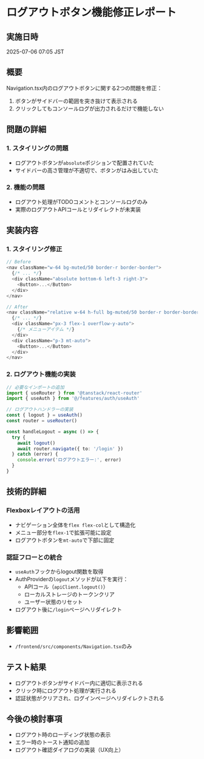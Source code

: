 # ログアウトボタン機能修正レポート

## 実施日時
2025-07-06 07:05 JST

## 概要
Navigation.tsx内のログアウトボタンに関する2つの問題を修正：
1. ボタンがサイドバーの範囲を突き抜けて表示される
2. クリックしてもコンソールログが出力されるだけで機能しない

## 問題の詳細

### 1. スタイリングの問題
- ログアウトボタンが`absolute`ポジションで配置されていた
- サイドバーの高さ管理が不適切で、ボタンがはみ出していた

### 2. 機能の問題
- ログアウト処理がTODOコメントとコンソールログのみ
- 実際のログアウトAPIコールとリダイレクトが未実装

## 実装内容

### 1. スタイリング修正

```typescript
// Before
<nav className="w-64 bg-muted/50 border-r border-border">
  {/* ... */}
  <div className="absolute bottom-6 left-3 right-3">
    <Button>...</Button>
  </div>
</nav>

// After
<nav className="relative w-64 h-full bg-muted/50 border-r border-border flex flex-col">
  {/* ... */}
  <div className="px-3 flex-1 overflow-y-auto">
    {/* メニューアイテム */}
  </div>
  <div className="p-3 mt-auto">
    <Button>...</Button>
  </div>
</nav>
```

### 2. ログアウト機能の実装

```typescript
// 必要なインポートの追加
import { useRouter } from '@tanstack/react-router'
import { useAuth } from '@/features/auth/useAuth'

// ログアウトハンドラーの実装
const { logout } = useAuth()
const router = useRouter()

const handleLogout = async () => {
  try {
    await logout()
    await router.navigate({ to: '/login' })
  } catch (error) {
    console.error('ログアウトエラー:', error)
  }
}
```

## 技術的詳細

### Flexboxレイアウトの活用
- ナビゲーション全体を`flex flex-col`として構造化
- メニュー部分を`flex-1`で拡張可能に設定
- ログアウトボタンを`mt-auto`で下部に固定

### 認証フローとの統合
- `useAuth`フックからlogout関数を取得
- AuthProviderの`logout`メソッドが以下を実行：
  - APIコール（`apiClient.logout()`）
  - ローカルストレージのトークンクリア
  - ユーザー状態のリセット
- ログアウト後に`/login`ページへリダイレクト

## 影響範囲
- `/frontend/src/components/Navigation.tsx`のみ

## テスト結果
- ログアウトボタンがサイドバー内に適切に表示される
- クリック時にログアウト処理が実行される
- 認証状態がクリアされ、ログインページへリダイレクトされる

## 今後の検討事項
- ログアウト時のローディング状態の表示
- エラー時のトースト通知の追加
- ログアウト確認ダイアログの実装（UX向上）